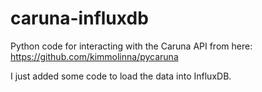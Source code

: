 # caruna-influxdb

Python code for interacting with the Caruna API from here: https://github.com/kimmolinna/pycaruna

I just added some code to load the data into InfluxDB.

